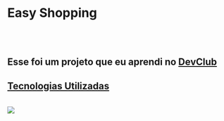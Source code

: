 <h1>Easy Shopping</h1>
<br>
<br>
<h2>Esse foi um projeto que eu aprendi no <a href="https://rodolfomori.co.br/devclub">DevClub</h2>
<h2>Tecnologias Utilizadas</h2>
  <br>
  
  
<img src="https://github.com/diegoteixeira-br/easy-shopping/blob/main/img/Easy%20Shopping%20Mockup.png?raw=true">
